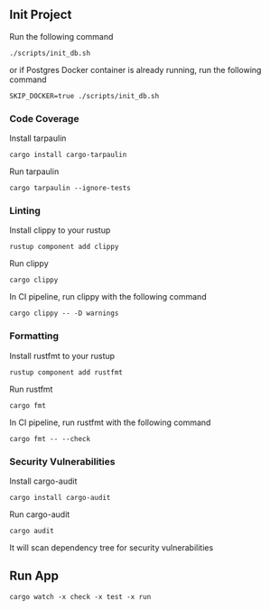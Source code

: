 ## Init Project
Run the following command
```
./scripts/init_db.sh
```
or if Postgres Docker container is already running, run the following command
```
SKIP_DOCKER=true ./scripts/init_db.sh

```

### Code Coverage
Install tarpaulin
```
cargo install cargo-tarpaulin
```
Run tarpaulin
```
cargo tarpaulin --ignore-tests
```

### Linting
Install clippy to your rustup
```
rustup component add clippy
```
Run clippy
```
cargo clippy
```
In CI pipeline, run clippy with the following command
```
cargo clippy -- -D warnings
```

### Formatting
Install rustfmt to your rustup
```
rustup component add rustfmt
```
Run rustfmt
```
cargo fmt
```
In CI pipeline, run rustfmt with the following command
```
cargo fmt -- --check
```

### Security Vulnerabilities
Install cargo-audit
```
cargo install cargo-audit
```
Run cargo-audit
```
cargo audit
```
It will scan dependency tree for security vulnerabilities

## Run App
```
cargo watch -x check -x test -x run
```